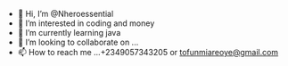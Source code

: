 - 👋 Hi, I’m @Nheroessential
- 👀 I’m interested in coding and money
- 🌱 I’m currently learning java
- 💞️ I’m looking to collaborate on ...
- 📫 How to reach me ...+2349057343205 or tofunmiareoye@gmail.com

<!---
Nheroessential/Nheroessential is a ✨ special ✨ repository because its `README.md` (this file) appears on your GitHub profile.
You can click the Preview link to take a look at your changes.
--->
